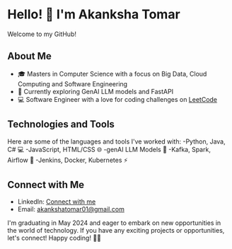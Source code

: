 # Hello! 👋 I'm Akanksha Tomar

Welcome to my GitHub!

## About Me
- 🎓 Masters in Computer Science with a focus on Big Data, Cloud Computing and Software Engineering
- 🚀 Currently exploring GenAI LLM models and FastAPI
- 💻 Software Engineer with a love for coding challenges on [LeetCode](https://leetcode.com/akanksha01/)

## Technologies and Tools
Here are some of the languages and tools I've worked with:
-Python, Java, C# 💻
-JavaScript, HTML/CSS 🌐
-genAI LLM Models 🤖
-Kafka, Spark, Airflow 🚀
-Jenkins, Docker, Kubernetes ⚡️

## Connect with Me
- LinkedIn: [Connect with me](https://www.linkedin.com/in/tomarakanksha/)
- Email: akankshatomar01@gmail.com

I'm graduating in May 2024 and eager to embark on new opportunities in the world of technology. If you have any exciting projects or opportunities, let's connect! Happy coding! 🚀😊
